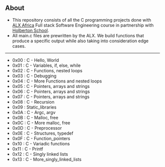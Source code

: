 ## About

- This repository consists of all the C programming projects done with [ALX Africa](https://www.alxafrica.com/) Full stack Software Engineering course in partnership with [Holberton School](https://www.holbertonschool.com/). 
- All main.c files are prewritten by the ALX. We build functions that produce a specific output while also taking into consideration edge cases.
---

- 0x00 : C - Hello, World
- 0x01 : C - Variables, if, else, while
- 0x02 : C - Functions, nested loops
- 0x03 : C - Debugging
- 0x04 : C - More Functions and nested loops
- 0x05 : C - Pointers, arrays and strings
- 0x06 : C - Pointers, arrays and strings
- 0x07 : C - Pointers, arrays and strings
- 0x08 : C - Recursion
- 0x09 : Static_libraries
- 0x0A : C - Argc, argv
- 0x0B : C - Malloc, free
- 0x0C : C - More malloc, free
- 0x0D : C - Preprocessor
- 0x0E : C - Structures, typedef
- 0x0F : C - Function_pointers
- 0x10 : C - Variadic functions
- 0x11 : C - Printf
- 0x12 : C - Singly linked lists
- 0x13 : C - More_singly_linked_lists
